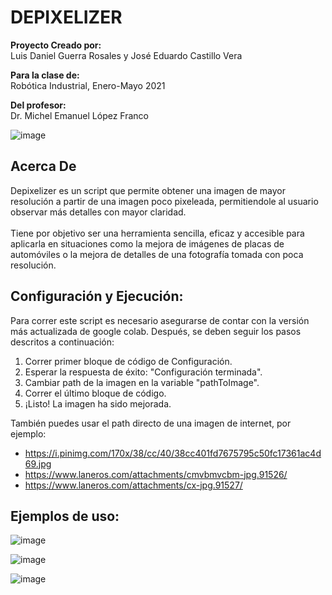 # DEPIXELIZER

**Proyecto Creado por:**<br />
Luis Daniel Guerra Rosales y José Eduardo Castillo Vera<br />

**Para la clase de:**<br />
Robótica Industrial, Enero-Mayo 2021<br />

**Del profesor:**<br />
Dr. Michel Emanuel López Franco<br />

![image](https://user-images.githubusercontent.com/75276451/119406751-d6405500-bca8-11eb-8dd3-9c66b2d0cb48.png)

## Acerca De
Depixelizer es un script que permite obtener una imagen de mayor resolución a partir de una imagen poco pixeleada, permitiendole al usuario observar más detalles con mayor claridad. <br /> <br />
Tiene por objetivo ser una herramienta sencilla, eficaz y accesible para aplicarla en situaciones como la mejora de imágenes de placas de automóviles o la mejora de detalles de una fotografía tomada con poca resolución.

##  Configuración y Ejecución:
Para correr este script es necesario asegurarse de contar con la versión más actualizada de google colab. Después, se deben seguir los pasos descritos a continuación:<br />
1. Correr primer bloque de código de Configuración.<br />
2. Esperar la respuesta de éxito: "Configuración terminada".<br />
3. Cambiar path de la imagen en la variable "pathToImage".<br />
4. Correr el último bloque de código.<br />
5. ¡Listo! La imagen ha sido mejorada.<br />

También puedes usar el path directo de una imagen de internet, por ejemplo:
* https://i.pinimg.com/170x/38/cc/40/38cc401fd7675795c50fc17361ac4d69.jpg
* https://www.laneros.com/attachments/cmvbmvcbm-jpg.91526/
* https://www.laneros.com/attachments/cx-jpg.91527/

##  Ejemplos de uso:

![image](https://user-images.githubusercontent.com/75276451/119411641-5b7b3800-bcb0-11eb-893c-322eac3b5532.png)<br />

![image](https://user-images.githubusercontent.com/75276451/119409410-e35f4300-bcac-11eb-881b-eb8fdb144150.png)<br />

![image](https://user-images.githubusercontent.com/75276451/119409715-5b2d6d80-bcad-11eb-85e1-867777e86a81.png)<br /><br />
